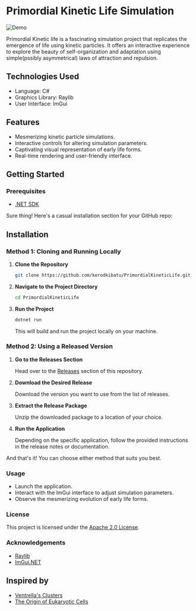 # Primordial Kinetic Life Simulation

![Demo](demo.gif)

Primordial Kinetic life is a fascinating simulation project that replicates the emergence of life using kinetic particles. It offers an interactive experience to explore the beauty of self-organization and adaptation using simple(pssibly asymmetrical) laws of attraction and repulsion.

## Technologies Used

- Language: C#
- Graphics Library: Raylib
- User Interface: ImGui

## Features

- Mesmerizing kinetic particle simulations.
- Interactive controls for altering simulation parameters.
- Captivating visual representation of early life forms.
- Real-time rendering and user-friendly interface.

## Getting Started

### Prerequisites

- [.NET SDK](https://dotnet.microsoft.com/download)

Sure thing! Here's a casual installation section for your GitHub repo:

## Installation

### Method 1: Cloning and Running Locally

1. **Clone the Repository**
   
   ```bash
   git clone https://github.com/kerodkibatu/PrimordialKineticLife.git
   ```
   
2. **Navigate to the Project Directory**

   ```bash
   cd PrimordialKineticLife
   ```

3. **Run the Project**

   ```bash
   dotnet run
   ```
   
   This will build and run the project locally on your machine.

### Method 2: Using a Released Version

1. **Go to the Releases Section**

   Head over to the [Releases](https://github.com/kerodkibatu/PrimordialKineticLife/releases) section of this repository.

2. **Download the Desired Release**

   Download the version you want to use from the list of releases.

3. **Extract the Release Package**

   Unzip the downloaded package to a location of your choice.

4. **Run the Application**

   Depending on the specific application, follow the provided instructions in the release notes or documentation.

And that's it! You can choose either method that suits you best.
### Usage
- Launch the application.
- Interact with the ImGui interface to adjust simulation parameters.
- Observe the mesmerizing evolution of early life forms.
### License
This project is licensed under the [Apache 2.0 License](Licence.txt).

### Acknowledgements
- [Raylib](https://raylib.com)
- [ImGui.NET](https://github.com/ImGuiNET/ImGui.NET)
## Inspired by
- [Ventrella's Clusters](https://www.ventrella.com/Clusters/)
- [The Origin of Eukaryotic Cells](https://evolution.berkeley.edu/the-history-of-evolutionary-thought/1900-to-present/endosymbiosis-lynn-margulis/)
